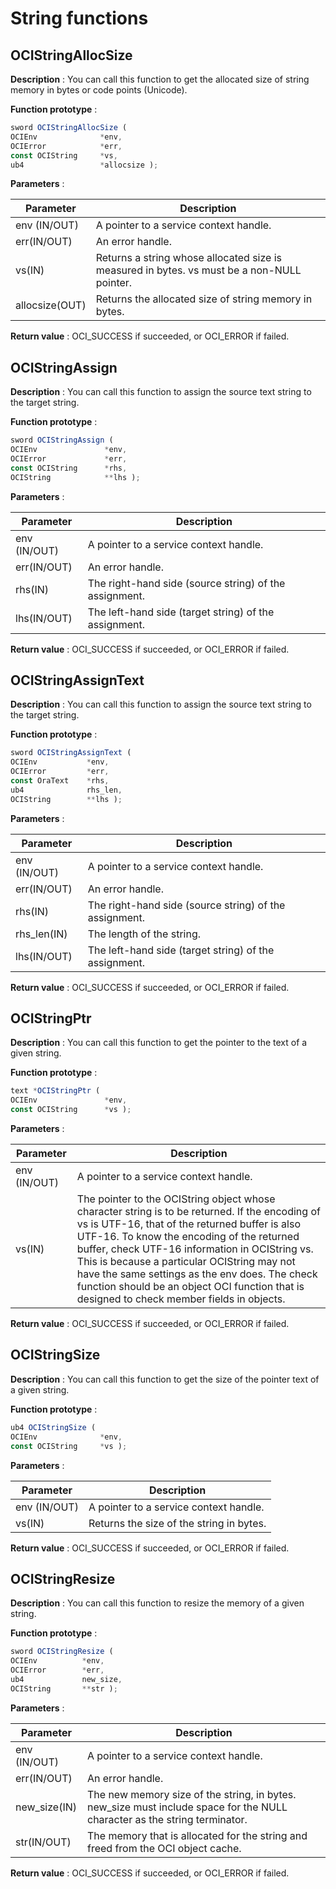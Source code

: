 String functions 
=====================================



OCIStringAllocSize 
---------------------------

**Description** : You can call this function to get the allocated size of string memory in bytes or code points (Unicode). 

**Function prototype** :

```javascript
sword OCIStringAllocSize ( 
OCIEnv              *env,
OCIError            *err,
const OCIString     *vs,
ub4                 *allocsize );
```



**Parameters** :


|   Parameter    |                                        Description                                         |
|----------------|--------------------------------------------------------------------------------------------|
| env (IN/OUT)   | A pointer to a service context handle.                                                     |
| err(IN/OUT)    | An error handle.                                                                           |
| vs(IN)         | Returns a string whose allocated size is measured in bytes. vs must be a non-NULL pointer. |
| allocsize(OUT) | Returns the allocated size of string memory in bytes.                                      |



**Return value** : OCI_SUCCESS if succeeded, or OCI_ERROR if failed. 

OCIStringAssign 
------------------------

**Description** : You can call this function to assign the source text string to the target string. 

**Function prototype** :

```javascript
sword OCIStringAssign ( 
OCIEnv               *env,
OCIError             *err,
const OCIString      *rhs,
OCIString            **lhs );
```



**Parameters** :


| **Parameter** |                    **Description**                     |
|---------------|--------------------------------------------------------|
| env (IN/OUT)  | A pointer to a service context handle.                 |
| err(IN/OUT)   | An error handle.                                       |
| rhs(IN)       | The right-hand side (source string) of the assignment. |
| lhs(IN/OUT)   | The left-hand side (target string) of the assignment.  |



**Return value** : OCI_SUCCESS if succeeded, or OCI_ERROR if failed. 

OCIStringAssignText 
----------------------------

**Description** : You can call this function to assign the source text string to the target string. 

**Function prototype** :

```javascript
sword OCIStringAssignText ( 
OCIEnv           *env,
OCIError         *err,
const OraText    *rhs,
ub4              rhs_len,
OCIString        **lhs );
```



**Parameters** :


| **Parameter** |                    **Description**                     |
|---------------|--------------------------------------------------------|
| env (IN/OUT)  | A pointer to a service context handle.                 |
| err(IN/OUT)   | An error handle.                                       |
| rhs(IN)       | The right-hand side (source string) of the assignment. |
| rhs_len(IN)   | The length of the string.                              |
| lhs(IN/OUT)   | The left-hand side (target string) of the assignment.  |



**Return value** : OCI_SUCCESS if succeeded, or OCI_ERROR if failed. 

OCIStringPtr 
---------------------

**Description** : You can call this function to get the pointer to the text of a given string. 

**Function prototype** :

```javascript
text *OCIStringPtr ( 
OCIEnv               *env,
const OCIString      *vs );
```



**Parameters** :


| **Parameter** |                                                                                                                                                                                                                 **Description**                                                                                                                                                                                                                  |
|---------------|--------------------------------------------------------------------------------------------------------------------------------------------------------------------------------------------------------------------------------------------------------------------------------------------------------------------------------------------------------------------------------------------------------------------------------------------------|
| env (IN/OUT)  | A pointer to a service context handle.                                                                                                                                                                                                                                                                                                                                                                                                           |
| vs(IN)        | The pointer to the OCIString object whose character string is to be returned. If the encoding of vs is UTF-16, that of the returned buffer is also UTF-16. To know the encoding of the returned buffer, check UTF-16 information in OCIString vs. This is because a particular OCIString may not have the same settings as the env does. The check function should be an object OCI function that is designed to check member fields in objects. |



**Return value** : OCI_SUCCESS if succeeded, or OCI_ERROR if failed. 

OCIStringSize 
----------------------

**Description** : You can call this function to get the size of the pointer text of a given string. 

**Function prototype** :

```javascript
ub4 OCIStringSize ( 
OCIEnv              *env,
const OCIString     *vs );
```



**Parameters** :


| **Parameter** |             **Description**              |
|---------------|------------------------------------------|
| env (IN/OUT)  | A pointer to a service context handle.   |
| vs(IN)        | Returns the size of the string in bytes. |



**Return value** : OCI_SUCCESS if succeeded, or OCI_ERROR if failed. 

OCIStringResize 
------------------------

**Description** : You can call this function to resize the memory of a given string. 

**Function prototype** :

```javascript
sword OCIStringResize ( 
OCIEnv          *env,
OCIError        *err,
ub4             new_size,
OCIString       **str );
```



**Parameters** :


| **Parameter** |                                                      **Description**                                                      |
|---------------|---------------------------------------------------------------------------------------------------------------------------|
| env (IN/OUT)  | A pointer to a service context handle.                                                                                    |
| err(IN/OUT)   | An error handle.                                                                                                          |
| new_size(IN)  | The new memory size of the string, in bytes. new_size must include space for the NULL character as the string terminator. |
| str(IN/OUT)   | The memory that is allocated for the string and freed from the OCI object cache.                                          |



**Return value** : OCI_SUCCESS if succeeded, or OCI_ERROR if failed.
